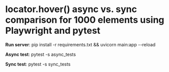 # locator.hover() async vs. sync comparison for 1000 elements using Playwright and pytest

**Run server**: pip install -r requirements.txt && uvicorn main:app --reload

**Async test**: pytest -s async_tests

**Sync test**: pytest -s sync_tests

